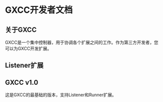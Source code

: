 # GXCC开发者文档

## 关于GXCC

GXCC是一个集中控制器，用于协调各个扩展之间的工作。作为第三方开发者，您可以为GXCC开发扩展。
## Listener扩展


## GXCC v1.0
这是GXCC的最基础的版本，支持Listener和Runner扩展。